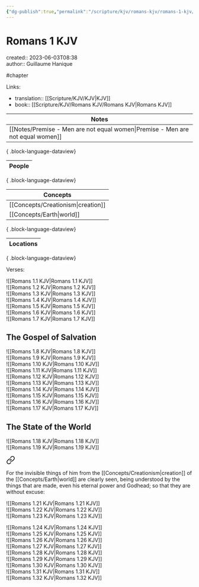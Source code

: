 ```yaml
---
{"dg-publish":true,"permalink":"/scripture/kjv/romans-kjv/romans-1-kjv/romans-1-kjv/"}
---
```



# Romans 1 KJV

created:: 2023-06-03T08:38  
author:: Guillaume Hanique

#chapter

Links:

- translation:: [[Scripture/KJV/KJV\|KJV]]
- book:: [[Scripture/KJV/Romans KJV/Romans KJV\|Romans KJV]]

| Notes                                                                             |
| --------------------------------------------------------------------------------- |
| [[Notes/Premise - Men are not equal women\|Premise - Men are not equal women]] |

{ .block-language-dataview}

| People |
| ------ |

{ .block-language-dataview}

| Concepts                              |
| ------------------------------------- |
| [[Concepts/Creationism\|creation]] |
| [[Concepts/Earth\|world]]          |

{ .block-language-dataview}

| Locations |
| --------- |

{ .block-language-dataview}

Verses:

![[Romans 1.1 KJV\|Romans 1.1 KJV]]  
![[Romans 1.2 KJV\|Romans 1.2 KJV]]  
![[Romans 1.3 KJV\|Romans 1.3 KJV]]  
![[Romans 1.4 KJV\|Romans 1.4 KJV]]  
![[Romans 1.5 KJV\|Romans 1.5 KJV]]  
![[Romans 1.6 KJV\|Romans 1.6 KJV]]  
![[Romans 1.7 KJV\|Romans 1.7 KJV]]

## The Gospel of Salvation

![[Romans 1.8 KJV\|Romans 1.8 KJV]]  
![[Romans 1.9 KJV\|Romans 1.9 KJV]]  
![[Romans 1.10 KJV\|Romans 1.10 KJV]]  
![[Romans 1.11 KJV\|Romans 1.11 KJV]]  
![[Romans 1.12 KJV\|Romans 1.12 KJV]]  
![[Romans 1.13 KJV\|Romans 1.13 KJV]]  
![[Romans 1.14 KJV\|Romans 1.14 KJV]]  
![[Romans 1.15 KJV\|Romans 1.15 KJV]]  
![[Romans 1.16 KJV\|Romans 1.16 KJV]]  
![[Romans 1.17 KJV\|Romans 1.17 KJV]]

## The State of the World

![[Romans 1.18 KJV\|Romans 1.18 KJV]]  
![[Romans 1.19 KJV\|Romans 1.19 KJV]]  

<div class="transclusion internal-embed is-loaded"><a class="markdown-embed-link" href="/scripture/kjv/romans-kjv/romans-1-kjv/romans-1-20-kjv/" aria-label="Open link"><svg xmlns="http://www.w3.org/2000/svg" width="24" height="24" viewBox="0 0 24 24" fill="none" stroke="currentColor" stroke-width="2" stroke-linecap="round" stroke-linejoin="round" class="svg-icon lucide-link"><path d="M10 13a5 5 0 0 0 7.54.54l3-3a5 5 0 0 0-7.07-7.07l-1.72 1.71"></path><path d="M14 11a5 5 0 0 0-7.54-.54l-3 3a5 5 0 0 0 7.07 7.07l1.71-1.71"></path></svg></a><div class="markdown-embed">



For the invisible things of him from the [[Concepts/Creationism\|creation]] of the [[Concepts/Earth\|world]] are clearly seen, being understood by the things that are made, even his eternal power and Godhead; so that they are without excuse:


</div></div>
  
![[Romans 1.21 KJV\|Romans 1.21 KJV]]  
![[Romans 1.22 KJV\|Romans 1.22 KJV]]  
![[Romans 1.23 KJV\|Romans 1.23 KJV]]

![[Romans 1.24 KJV\|Romans 1.24 KJV]]  
![[Romans 1.25 KJV\|Romans 1.25 KJV]]  
![[Romans 1.26 KJV\|Romans 1.26 KJV]]  
![[Romans 1.27 KJV\|Romans 1.27 KJV]]  
![[Romans 1.28 KJV\|Romans 1.28 KJV]]  
![[Romans 1.29 KJV\|Romans 1.29 KJV]]  
![[Romans 1.30 KJV\|Romans 1.30 KJV]]  
![[Romans 1.31 KJV\|Romans 1.31 KJV]]  
![[Romans 1.32 KJV\|Romans 1.32 KJV]]